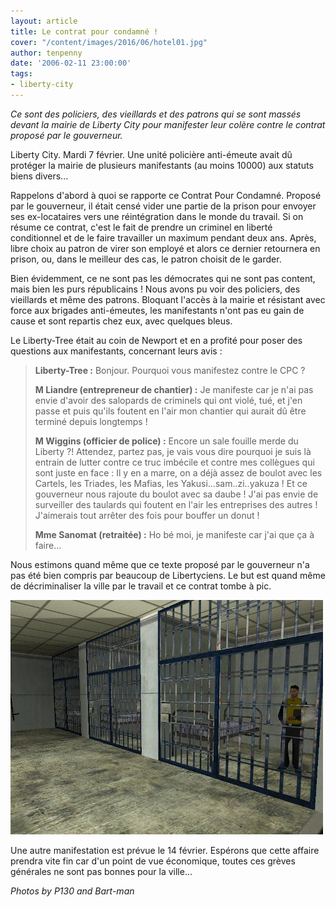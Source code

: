 ```yaml
---
layout: article
title: Le contrat pour condamné !
cover: "/content/images/2016/06/hotel01.jpg"
author: tenpenny
date: '2006-02-11 23:00:00'
tags:
- liberty-city
---
```


_Ce sont des policiers, des vieillards et des patrons qui se sont massés devant la mairie de Liberty City pour manifester leur colère contre le contrat proposé par le gouverneur._

Liberty City. Mardi 7 février. Une unité policière anti-émeute avait dû protéger la mairie de plusieurs manifestants (au moins 10000) aux statuts biens divers...

Rappelons d'abord à quoi se rapporte ce Contrat Pour Condamné. Proposé par le gouverneur, il était censé vider une partie de la prison pour envoyer ses ex-locataires vers une réintégration dans le monde du travail. Si on résume ce contrat, c'est le fait de prendre un criminel en liberté conditionnel et de le faire travailler un maximum pendant deux ans. Après, libre choix au patron de virer son employé et alors ce dernier retournera en prison, ou, dans le meilleur des cas, le patron choisit de le garder.

Bien évidemment, ce ne sont pas les démocrates qui ne sont pas content, mais bien les purs républicains ! Nous avons pu voir des policiers, des vieillards et même des patrons. Bloquant l'accès à la mairie et résistant avec force aux brigades anti-émeutes, les manifestants n'ont pas eu gain de cause et sont repartis chez eux, avec quelques bleus.

Le Liberty-Tree était au coin de Newport et en a profité pour poser des questions aux manifestants, concernant leurs avis :

> **Liberty-Tree :** Bonjour. Pourquoi vous manifestez contre le CPC ?
> 
> **M Liandre (entrepreneur de chantier) :** Je manifeste car je n'ai pas envie d'avoir des salopards de criminels qui ont violé, tué, et j'en passe et puis qu'ils foutent en l'air mon chantier qui aurait dû être terminé depuis longtemps !
> 
> **M Wiggins (officier de police) :** Encore un sale fouille merde du Liberty ?! Attendez, partez pas, je vais vous dire pourquoi je suis là entrain de lutter contre ce truc imbécile et contre mes collègues qui sont juste en face : Il y en a marre, on a déjà assez de boulot avec les Cartels, les Triades, les Mafias, les Yakusi...sam..zi..yakuza ! Et ce gouverneur nous rajoute du boulot avec sa daube ! J'ai pas envie de surveiller des taulards qui foutent en l'air les entreprises des autres ! J'aimerais tout arrêter des fois pour bouffer un donut !
> 
> **Mme Sanomat (retraitée) :** Ho bé moi, je manifeste car j'ai que ça à faire...

Nous estimons quand même que ce texte proposé par le gouverneur n'a pas été bien compris par beaucoup de Libertyciens. Le but est quand même de décriminaliser la ville par le travail et ce contrat tombe à pic.

![Un détenu attendant son premier contrat de travail...](  /content/images/2005/01/cellules1.jpg)

Une autre manifestation est prévue le 14 février. Espérons que cette affaire prendra vite fin car d'un point de vue économique, toutes ces grèves générales ne sont pas bonnes pour la ville...

_Photos by P130 and Bart-man_

<!--kg-card-end: markdown-->

